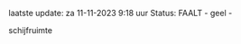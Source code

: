 laatste update: 
za 11-11-2023  9:18   uur 
Status: FAALT - geel - 
<div class="service Y">schijfruimte</div>